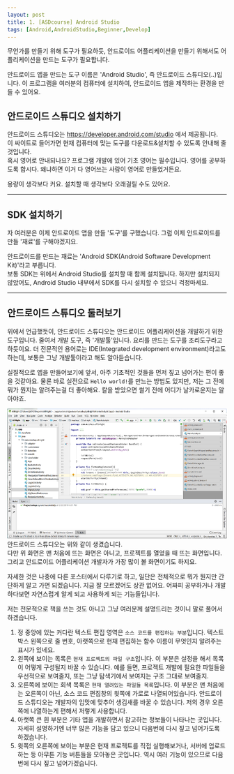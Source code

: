 ```yaml
---
layout: post
title: 1. [ASDcourse] Android Studio
tags: [Android,AndroidStudio,Beginner,Develop]
---
```

무언가를 만들기 위해 도구가 필요하듯, 안드로이드 어플리케이션을 만들기 위해서도 어플리케이션을 만드는 도구가 필요합니다.

안드로이드 앱을 만드는 도구 이름은 'Android Studio', 즉 안드로이드 스튜디오(..)입니다. 이 프로그램을 여러분의 컴퓨터에 설치하여, 안드로이드 앱을 제작하는 환경을 만들 수 있어요.


## 안드로이드 스튜디오 설치하기
안드로이드 스튜디오는 
https://developer.android.com/studio
에서 제공됩니다.  
이 싸이트로 들어가면 현재 컴퓨터에 맞는 도구를 다운로드&설치할 수 있도록 안내해 줄 것입니다.  
혹시 영어로 안내되나요? 프로그램 개발에 있어 기초 영어는 필수입니다. 영어를 공부하도록 합시다. 왜냐하면 이거 다 영어쓰는 사람이 영어로 만들었거든요.

용량이 생각보다 커요. 설치할 때 생각보다 오래걸릴 수도 있어요.

---
## SDK 설치하기
자 여러분은 이제 안드로이드 앱을 만들 '도구'를 구했습니다. 그럼 이제 안드로이드를 만들 '재료'를 구해야겠지요.  

안드로이드를 만드는 재료는 'Android SDK(Android Software Development Kit)'라고 부릅니다.  
보통 SDK는 위에서 Android Studio를 설치할 때 함께 설치됩니다. 하지만 설치되지 않았어도, Android Studio 내부에서 SDK를 다시 설치할 수 있으니 걱정마세요.

---
## 안드로이드 스튜디오 둘러보기
위에서 언급했듯이, 안드로이드 스튜디오는 안드로이드 어플리케이션을 개발하기 위한 도구입니다. 줄여서 개발 도구, 즉 '개발툴'입니다. 요리를 만드는 도구를 조리도구라고 하듯이요. 더 전문적인 용어로는 IDE(Integrated development environment)라고도 하는데, 보통은 그냥 개발툴이라고 해도 알아듣습니다. 

실질적으로 앱을 만들어보기에 앞서, 아주 기초적인 것들을 먼저 짚고 넘어가는 편이 좋을 것같아요. 물론 바로 실전으로 `Hello world!`를 만느는 방법도 있지만, 저는 그 전에 뭐가 뭔지는 알려주는걸 더 좋아해요. 칼을 받았으면 썰기 전에 어디가 날카로운지는 알아야죠.

![Android Studio](/assets/images_post/android-studio.png)
안드로이드 스튜디오는 위와 같이 생겼습니다.  
다만 위 화면은 맨 처음에 뜨는 화면은 아니고, 프로젝트를 열었을 때 뜨는 화면입니다. 그리고 안드로이드 어플리케이션 개발자가 가장 많이 볼 화면이기도 하지요.

자세한 것은 나중에 다른 포스터에서 다루기로 하고, 일단은 전체적으로 뭐가 뭔지만 간단하게 알고 가면 되겠습니다. 지금 잘 모르겠어도 상관 없어요. 어짜피 공부하거나 개발하다보면 자연스럽게 알게 되고 사용하게 되는 기능들입니다.

저는 전문적으로 책을 쓰는 것도 아니고 그냥 여러분께 설명드리는 것이니 말로 풀어서 하겠습니다.

1. 정 중앙에 있는 커다란 텍스트 편집 영역은 `소스 코드를 편집하는 부분`입니다. 텍스트 박스 왼쪽으로 줄 번호, 아랫쪽으로 현재 편집하는 함수 이름이 무엇인지 알려주는 표시가 있네요.
2. 왼쪽에 보이는 목록은 `현재 프로젝트의 파일 구조`입니다. 이 부분은 설정을 해서 목록이 어떻게 구성될지 바꿀 수 있습니다. 예를 들면, 프로젝트 개발에 필요한 파일들을 우선적으로 보여줄지, 또는 그냥 탐색기에서 보여지는 구조 그대로 보여줄지.
3. 오른쪽에 보이는 회색 목록은 `현재 열려있는 파일들 목록`입니다. 이 부분은 맨 처음에는 오른쪽이 아닌, 소스 코드 편집창의 윗쪽에 가로로 나열되어있습니다. 안드로이드 스튜디오는 개발자의 입맛에 맞추어 생김새를 바꿀 수 있습니다. 저의 경우 오른쪽에 나열하는게 편해서 저렇게 사용합니다.
4. 아랫쪽 큰 흰 부분은 기타 앱을 개발하면서 참고하는 정보들이 나타나는 곳입니다. 자세히 설명하기엔 너무 많은 기능을 담고 있으니 다음번에 다시 짚고 넘어가도록 하겠습니다.
5. 윗쪽의 오른쪽에 보이는 부분은 현재 프로젝트를 직접 실행해보거나, 서버에 업로드하는 등 아무튼 기능 버튼들을 모아놓은 곳입니다. 역시 여러 기능이 있으므로 다음번에 다시 짚고 넘어가겠습니다.